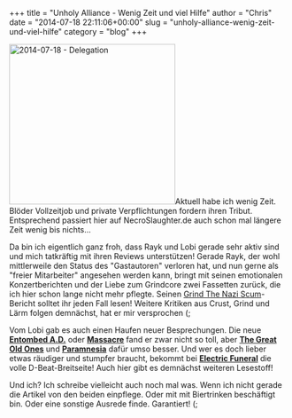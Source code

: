 +++
title = "Unholy Alliance - Wenig Zeit und viel Hilfe"
author = "Chris"
date = "2014-07-18 22:11:06+00:00"
slug = "unholy-alliance-wenig-zeit-und-viel-hilfe"
category = "blog"
+++

<img src="http://necroslaughter.de/wp-content/uploads/2014/07/2014-07-18-Delegation.png" alt="2014-07-18 - Delegation" width="300" height="289" class="alignright size-full wp-image-13253" />Aktuell habe ich wenig Zeit. Blöder Vollzeitjob und private Verpflichtungen fordern ihren Tribut. Entsprechend passiert hier auf NecroSlaughter.de auch schon mal längere Zeit wenig bis nichts...

Da bin ich eigentlich ganz froh, dass Rayk und Lobi gerade sehr aktiv sind und mich tatkräftig mit ihren Reviews unterstützen! Gerade Rayk, der wohl mittlerweile den Status des "Gastautoren" verloren hat, und nun gerne als "freier Mitarbeiter" angesehen werden kann, bringt mit seinen emotionalen Konzertberichten und der Liebe zum Grindcore zwei Fassetten zurück, die ich hier schon lange nicht mehr pflegte. Seinen <a href="http://necroslaughter.de/2014/07/grind-the-nazi-scum-2014/" title="Grind The Nazi Scum 2014">Grind The Nazi Scum</a>-Bericht solltet ihr jeden Fall lesen! Weitere Kritiken aus Crust, Grind und Lärm folgen demnächst, hat er mir versprochen (;

Vom Lobi gab es auch einen Haufen neuer Besprechungen. Die neue <a href="http://necroslaughter.de/2014/07/entombed-a-d-back-to-the-front/" title="Entombed A.D. – Back To The Front">**Entombed A.D.**</a> oder <a href="http://necroslaughter.de/2014/07/massacre-back-from-beyond/" title="Massacre – Back From Beyond">**Massacre**</a> fand er zwar nicht so toll, aber <a href="http://necroslaughter.de/2014/07/the-great-old-ones-tekeli-li/" title="The Great Old Ones – Tekeli-li">**The Great Old Ones**</a> und <a href="http://necroslaughter.de/2014/07/paramnesia-paramnesia/" title="Paramnesia – Paramnesia">**Paramnesia**</a> dafür umso besser. Und wer es doch lieber etwas räudiger und stumpfer braucht, bekommt bei <a href="http://necroslaughter.de/2014/07/electric-funeral-total-funeral/" title="Electric Funeral – Total Funeral">**Electric Funeral**</a> die volle D-Beat-Breitseite! Auch hier gibt es demnächst weiteren Lesestoff!

Und ich? Ich schreibe vielleicht auch noch mal was. Wenn ich nicht gerade die Artikel von den beiden einpflege. Oder mit mit Biertrinken beschäftigt bin. Oder eine sonstige Ausrede finde. Garantiert! (;
